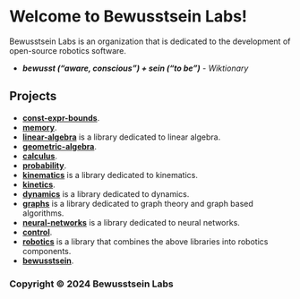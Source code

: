 # Welcome to Bewusstsein Labs!

Bewusstsein Labs is an organization that is dedicated to the development of open-source robotics software.

- ***bewusst (“aware, conscious”) + sein (“to be”)*** - *Wiktionary*

## Projects
- [**const-expr-bounds**](https://github.com/BewusstseinLabs/const-expr-bounds).
- [**memory**](https://github.com/BewusstseinLabs/memory).
- [**linear-algebra**](https://github.com/BewusstseinLabs/linear-algebra) is a library dedicated to linear algebra.
- [**geometric-algebra**](https://github.com/BewusstseinLabs/geometric-algebra).
- [**calculus**](https://github.com/BewusstseinLabs/calculus).
- [**probability**](https://github.com/BewusstseinLabs/probability).
- [**kinematics**](https://github.com/BewusstseinLabs/kinematics) is a library dedicated to kinematics.
- [**kinetics**](https://github.com/BewusstseinLabs/kinetics).
- [**dynamics**](https://github.com/BewusstseinLabs/dynamics) is a library dedicated to dynamics.
- [**graphs**](https://github.com/BewusstseinLabs/graphs) is a library dedicated to graph theory and graph based algorithms.
- [**neural-networks**](https://github.com/BewusstseinLabs/neural-networks) is a library dedicated to neural networks.
- [**control**](https://github.com/BewusstseinLabs/control).
- [**robotics**](https://github.com/BewusstseinLabs/robotics) is a library that combines the above libraries into robotics components.
- [**bewusstsein**](https://github.com/BewusstseinLabs/bewusstsein).

### Copyright © 2024 Bewusstsein Labs
